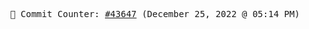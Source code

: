 <p align="center">
    <samp>
        📮 Commit Counter: <a href="https://github.com/Javascript-void0/Javascript-void0/commits/main">#43647</a> (December 25, 2022 @ 05:14 PM)
    </samp>
</p>